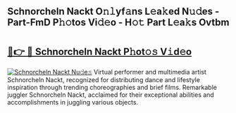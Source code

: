## Schnorcheln Nackt O𝚗𝚕yf𝚊ns L𝚎a𝚔ed N𝚞𝚍es - Part-FmD P𝚑𝚘tos Vi𝚍𝚎o - H𝚘𝚝 Part L𝚎a𝚔s Ovtbm

# <h2><a href="http://kfa9a3f.oniu.top/?m=Schnorcheln+Nackt">🔗👉 🔴 Schnorcheln Nackt P𝚑ot𝚘𝚜 V𝚒d𝚎o</a></h2>

[![Schnorcheln Nackt Nu𝚍e𝚜](https://i.imgur.com/0qMVB7G.gif)](http://kfa9a3f.oniu.top/?m=Schnorcheln+Nackt)
Virtual performer and multimedia artist Schnorcheln Nackt, recognized for distributing dance and lifestyle inspiration through trending choreographies and brief films. Remarkable juggler Schnorcheln Nackt, acclaimed for their exceptional abilities and accomplishments in juggling various objects.  
